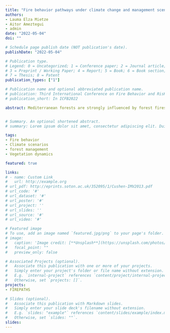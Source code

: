 ```yaml
---
title: "Fire behavior pathways under climate change and management scenarios"
authors:
- Lauma Elza Mietze
- Aitor Ameztegui
- admin
date: "2022-05-04"
doi: ""

# Schedule page publish date (NOT publication's date).
publishDate: "2022-05-04"

# Publication type.
# Legend: 0 = Uncategorized; 1 = Conference paper; 2 = Journal article;
# 3 = Preprint / Working Paper; 4 = Report; 5 = Book; 6 = Book section;
# 7 = Thesis; 8 = Patent
publication_types: ["1"]

# Publication name and optional abbreviated publication name.
# publication: Third International Conference on Fire Behavior and RisK
# publication_short: In ICFB2022

abstract: Mediterranean forests are strongly influenced by forest fires; however, global change is threatening the provision of ecosystem services by altering forest dynamics. Project FIREPATHS aims to assess future wildfire danger by coupling forest dynamics, climate modeling and wildfire behavior simulation. The project explores different forest management scenarios based on several EU forest policies (promotion of carbons stocks, water vulnerability reduction, biomass production and business-as-usual) under the RCP 4.5 and RCP 8.5 climate pathways in the period 2020-2100. We evaluated fire behavior changes in Pinus nigra forests in central Catalonia (NE Spain). Forest dynamics were simulated using data from the 3rd National Forest Inventory at stand level using the software SORTIE-nd. Simulations were conducted using climate projections under RCPs 4.5 and 8.5 (meteoland R-package), which also allow to estimate fuel moisture content (dead and alive) and wind speed. Then, fuel parameters and fire behavior were simulated (medfate R-package), analyzing crown fire initiation potential and rate of crown fire spread to understand potential interactions. The preliminary results revealed interesting trade-offs between ecosystem dynamics and wildfire hazard. Continuation of the business-as-usual scenario would result in the highest values of crown ROS, while management for vulnerability reduction would have the lowest rates. However, the results suggest sensitivity to climate. Crown fire initiation potential and crown fire spread rate are strongly influenced by forest dynamics, especially under RCP 8.5 which foresees a clear decline in FMC. Forest management influences the potential fire behavior, experiencing different trends depending on the climate pathway, and being particularly threatening under the increasingly hazardous conditions of RCP 8.5. This trajectory is difficult to override without a specific fire mitigation scenario. Altogether, the results indicate that climate and forest management influence fire behavior differently, highlighting the importance of taking both into account towards risk mitigation.


# Summary. An optional shortened abstract.
# summary: Lorem ipsum dolor sit amet, consectetur adipiscing elit. Duis posuere tellus ac convallis #placerat. Proin tincidunt magna sed ex sollicitudin condimentum.

tags:
- Fire behavior
- Climate scenarios 
- forest management
- Vegetation dynamics

featured: true

links:
# - name: Custom Link
#   url: http://example.org
# url_pdf: http://eprints.soton.ac.uk/352095/1/Cushen-IMV2013.pdf
# url_code: '#'
# url_dataset: '#'
# url_poster: '#'
# url_project: ''
# url_slides: ''
# url_source: '#'
# url_video: '#'

# Featured image
# To use, add an image named `featured.jpg/png` to your page's folder. 
# image:
#   caption: 'Image credit: [**Unsplash**](https://unsplash.com/photos/pLCdAaMFLTE)'
#   focal_point: ""
#   preview_only: false

# Associated Projects (optional).
#   Associate this publication with one or more of your projects.
#   Simply enter your project's folder or file name without extension.
#   E.g. `internal-project` references `content/project/internal-project/index.md`.
#   Otherwise, set `projects: []`.
projects:
- FIREPATHS

# Slides (optional).
#   Associate this publication with Markdown slides.
#   Simply enter your slide deck's filename without extension.
#   E.g. `slides: "example"` references `content/slides/example/index.md`.
#   Otherwise, set `slides: ""`.
slides:
---
```


